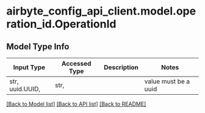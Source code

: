 # airbyte_config_api_client.model.operation_id.OperationId

## Model Type Info
Input Type | Accessed Type | Description | Notes
------------ | ------------- | ------------- | -------------
str, uuid.UUID,  | str,  |  | value must be a uuid

[[Back to Model list]](../../README.md#documentation-for-models) [[Back to API list]](../../README.md#documentation-for-api-endpoints) [[Back to README]](../../README.md)

